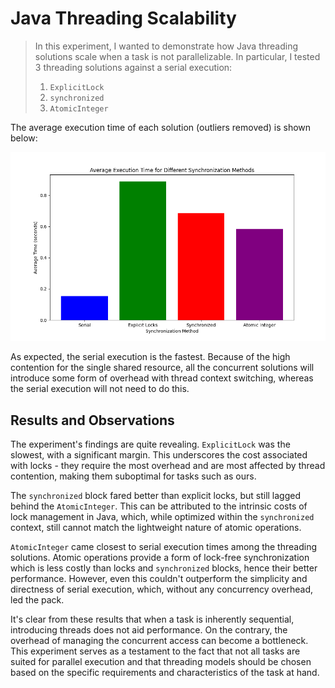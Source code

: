 # Java Threading Scalability

> In this experiment, I wanted to demonstrate how Java threading solutions scale when a task is not parallelizable. In particular, I tested 3 threading solutions against a serial execution: 
> 1. `ExplicitLock`
> 2. `synchronized`
> 3. `AtomicInteger`

The average execution time of each solution (outliers removed) is shown below:

![Average Execution Time](results.png)

As expected, the serial execution is the fastest. Because of the high contention for the single shared resource, all the concurrent solutions will introduce some form of overhead with thread context switching, whereas the serial execution will not need to do this.

## Results and Observations 

The experiment's findings are quite revealing. `ExplicitLock` was the slowest, with a significant margin. This underscores the cost associated with locks - they require the most overhead and are most affected by thread contention, making them suboptimal for tasks such as ours.

The `synchronized` block fared better than explicit locks, but still lagged behind the `AtomicInteger`. This can be attributed to the intrinsic costs of lock management in Java, which, while optimized within the `synchronized` context, still cannot match the lightweight nature of atomic operations.

`AtomicInteger` came closest to serial execution times among the threading solutions. Atomic operations provide a form of lock-free synchronization which is less costly than locks and `synchronized` blocks, hence their better performance. However, even this couldn't outperform the simplicity and directness of serial execution, which, without any concurrency overhead, led the pack.

It's clear from these results that when a task is inherently sequential, introducing threads does not aid performance. On the contrary, the overhead of managing the concurrent access can become a bottleneck. This experiment serves as a testament to the fact that not all tasks are suited for parallel execution and that threading models should be chosen based on the specific requirements and characteristics of the task at hand.